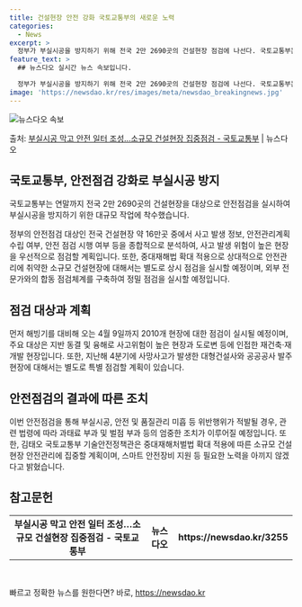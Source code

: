 ```yaml
---
title: 건설현장 안전 강화 국토교통부의 새로운 노력
categories:
  - News
excerpt: >
  정부가 부실시공을 방지하기 위해 전국 2만 2690곳의 건설현장 점검에 나선다. 국토교통부는 연말까지 5개 …
feature_text: >
  ## 뉴스다오 실시간 뉴스 속보입니다.

  정부가 부실시공을 방지하기 위해 전국 2만 2690곳의 건설현장 점검에 나선다. 국토교통부는 연말까지 5개 …
image: 'https://newsdao.kr/res/images/meta/newsdao_breakingnews.jpg'
---
```


![뉴스다오 속보](https://newsdao.kr/res/images/meta/newsdao_breakingnews.jpg)

<p>출처: <a href="https://newsdao.kr/3255" rel="dofollow">부실시공 막고 안전 일터 조성…소규모 건설현장 집중점검 - 국토교통부</a> | 뉴스다오</p>

<h2 data-ke-size="size26">국토교통부, 안전점검 강화로 부실시공 방지</h2>
국토교통부는 연말까지 전국 2만 2690곳의 건설현장을 대상으로 안전점검을 실시하여 부실시공을 방지하기 위한 대규모 작업에 착수했습니다.

<p data-ke-size="size16">정부의 안전점검 대상인 전국 건설현장 약 16만곳 중에서 사고 발생 정보, 안전관리계획 수립 여부, 안전 점검 시행 여부 등을 종합적으로 분석하여, 사고 발생 위험이 높은 현장을 우선적으로 점검할 계획입니다. 또한, 중대재해법 확대 적용으로 상대적으로 안전관리에 취약한 소규모 건설현장에 대해서는 별도로 상시 점검을 실시할 예정이며, 외부 전문가와의 합동 점검체계를 구축하여 정밀 점검을 실시할 예정입니다.</p>

<h2 data-ke-size="size26">점검 대상과 계획</h2>
<p data-ke-size="size16">먼저 해빙기를 대비해 오는 4월 9일까지 2010개 현장에 대한 점검이 실시될 예정이며, 주요 대상은 지반 동결 및 융해로 사고위험이 높은 현장과 도로변 등에 인접한 재건축·재개발 현장입니다. 또한, 지난해 4분기에 사망사고가 발생한 대형건설사와 공공공사 발주 현장에 대해서는 별도로 특별 점검할 계획이 있습니다.</p>

<h2 data-ke-size="size26">안전점검의 결과에 따른 조치</h2>
<p data-ke-size="size16">이번 안전점검을 통해 부실시공, 안전 및 품질관리 미흡 등 위반행위가 적발될 경우, 관련 법령에 따라 과태료 부과 및 벌점 부과 등의 엄중한 조치가 이루어질 예정입니다. 또한, 김태오 국토교통부 기술안전정책관은 중대재해처벌법 확대 적용에 따른 소규모 건설현장 안전관리에 집중할 계획이며, 스마트 안전장비 지원 등 필요한 노력을 아끼지 않겠다고 밝혔습니다.</p>

<h2 data-ke-size="size26">참고문헌</h2>
<table>
	<tbody>
		<tr>
			<td style="text-align: center;"><b>부실시공 막고 안전 일터 조성…소규모 건설현장 집중점검 - 국토교통부</b></td>
			<td style="text-align: center;"><b>뉴스다오</b></td>
			<td style="text-align: center;"><b>https://newsdao.kr/3255</b></td>
		</tr>
	</tbody>
</table>

<p data-ke-size="size16">&nbsp;</p> 

빠르고 정확한 뉴스를 원한다면? 바로, <a href="https://newsdao.kr" rel="dofollow">https://newsdao.kr</a>


